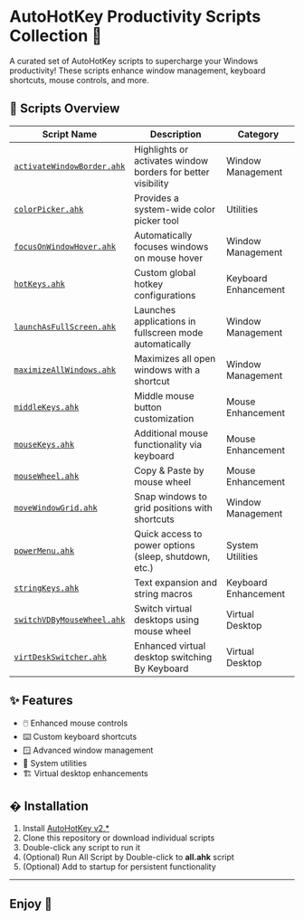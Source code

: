 # AutoHotKey Productivity Scripts Collection 🚀

A curated set of AutoHotKey scripts to supercharge your Windows productivity! These scripts enhance window management, keyboard shortcuts, mouse controls, and more.

## 📂 Scripts Overview

| Script Name                                              | Description                                                  | Category             |
| -------------------------------------------------------- | ------------------------------------------------------------ | -------------------- |
| [`activateWindowBorder.ahk`](./activateWindowBorder.ahk) | Highlights or activates window borders for better visibility | Window Management    |
| [`colorPicker.ahk`](./colorPicker.ahk)                   | Provides a system-wide color picker tool                     | Utilities            |
| [`focusOnWindowHover.ahk`](./focusOnWindowHover.ahk)     | Automatically focuses windows on mouse hover                 | Window Management    |
| [`hotKeys.ahk`](./hotKeys.ahk)                           | Custom global hotkey configurations                          | Keyboard Enhancement |
| [`launchAsFullScreen.ahk`](./launchAsFullScreen.ahk)     | Launches applications in fullscreen mode automatically       | Window Management    |
| [`maximizeAllWindows.ahk`](./maximizeAllWindows.ahk)     | Maximizes all open windows with a shortcut                   | Window Management    |
| [`middleKeys.ahk`](./middleKeys.ahk)                     | Middle mouse button customization                            | Mouse Enhancement    |
| [`mouseKeys.ahk`](./mouseKeys.ahk)                       | Additional mouse functionality via keyboard                  | Mouse Enhancement    |
| [`mouseWheel.ahk`](./mouseWheel.ahk)                     | Copy & Paste by mouse wheel                                  | Mouse Enhancement    |
| [`moveWindowGrid.ahk`](./moveWindowGrid.ahk)             | Snap windows to grid positions with shortcuts                | Window Management    |
| [`powerMenu.ahk`](./powerMenu.ahk)                       | Quick access to power options (sleep, shutdown, etc.)        | System Utilities     |
| [`stringKeys.ahk`](./stringKeys.ahk)                     | Text expansion and string macros                             | Keyboard Enhancement |
| [`switchVDByMouseWheel.ahk`](./switchVDByMouseWheel.ahk) | Switch virtual desktops using mouse wheel                    | Virtual Desktop      |
| [`virtDeskSwitcher.ahk`](./virtDeskSwitcher.ahk)         | Enhanced virtual desktop switching By Keyboard               | Virtual Desktop      |

## ✨ Features

- 🖱️ Enhanced mouse controls
- ⌨️ Custom keyboard shortcuts
- 🪟 Advanced window management
- 🎨 System utilities
- 🏗️ Virtual desktop enhancements

## � Installation

1. Install [AutoHotKey v2.\*](https://www.autohotkey.com/)
2. Clone this repository or download individual scripts
3. Double-click any script to run it
4. (Optional) Run All Script by Double-click to **all.ahk** script
5. (Optional) Add to startup for persistent functionality

---

## Enjoy 🤗
